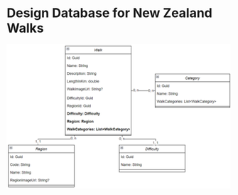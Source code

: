 # Design Database for New Zealand Walks

<p align="center">
  <img alt="detect object" src="./WalkProject/Resources/Images/NZWalkDesign.png">
</p>
